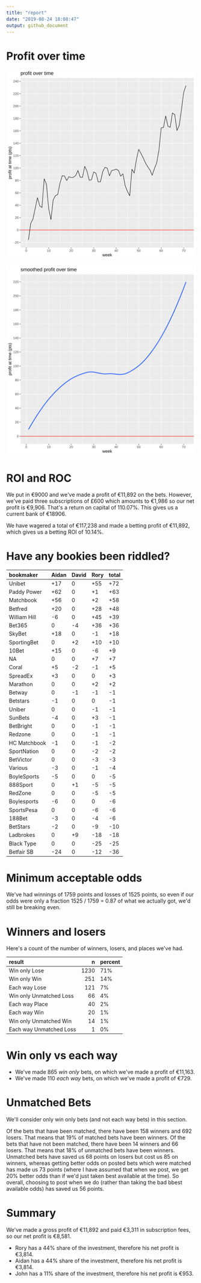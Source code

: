 ```yaml
---
title: "report"
date: "2019-08-24 18:08:47"
output: github_document
---
```




# Profit over time

![plot of chunk profit-over-time](figure/profit-over-time-1.png)

![plot of chunk profit-over-time-smooth](figure/profit-over-time-smooth-1.png)


# ROI and ROC



We put in €9000 and we've made a profit of €11,892 on the bets. However, we've paid three subscriptions of £600 which amounts to €1,986 so our net profit is €9,906. That's a return on capital of 110.07%. This gives us a current bank of €18906.

We have wagered a total of €117,238 and made a betting profit of €11,892, which gives us a betting ROI of 10.14%.


# Have any bookies been riddled?


|bookmaker    |Aidan |David |Rory |total |
|:------------|:-----|:-----|:----|:-----|
|Unibet       |+17   |0     |+55  |+72   |
|Paddy Power  |+62   |0     |+1   |+63   |
|Matchbook    |+56   |0     |+2   |+58   |
|Betfred      |+20   |0     |+28  |+48   |
|William Hill |-6    |0     |+45  |+39   |
|Bet365       |0     |-4    |+36  |+36   |
|SkyBet       |+18   |0     |-1   |+18   |
|SportingBet  |0     |+2    |+10  |+10   |
|10Bet        |+15   |0     |-6   |+9    |
|NA           |0     |0     |+7   |+7    |
|Coral        |+5    |-2    |-1   |+5    |
|SpreadEx     |+3    |0     |0    |+3    |
|Marathon     |0     |0     |+2   |+2    |
|Betway       |0     |-1    |-1   |-1    |
|Betstars     |-1    |0     |0    |-1    |
|Uniber       |0     |0     |-1   |-1    |
|SunBets      |-4    |0     |+3   |-1    |
|BetBright    |0     |0     |-1   |-1    |
|Redzone      |0     |0     |-1   |-1    |
|HC Matchbook |-1    |0     |-1   |-2    |
|SportNation  |0     |0     |-2   |-2    |
|BetVictor    |0     |0     |-3   |-3    |
|Various      |-3    |0     |-1   |-4    |
|BoyleSports  |-5    |0     |0    |-5    |
|888Sport     |0     |+1    |-5   |-5    |
|RedZone      |0     |0     |-5   |-5    |
|Boylesports  |-6    |0     |0    |-6    |
|SportsPesa   |0     |0     |-6   |-6    |
|188Bet       |-3    |0     |-4   |-6    |
|BetStars     |-2    |0     |-9   |-10   |
|Ladbrokes    |0     |+9    |-18  |-18   |
|Black Type   |0     |0     |-25  |-25   |
|Betfair SB   |-24   |0     |-12  |-36   |


# Minimum acceptable odds



We've had winnings of 1759 points and losses of 1525 points, so even if our odds were only a fraction 1525 / 1759 = 0.87 of what we actually got, we'd still be breaking even.


# Winners and losers

Here's a count of the number of winners, losers, and places we've had.


|result                  |    n|percent |
|:-----------------------|----:|:-------|
|Win only Lose           | 1230|71%     |
|Win only Win            |  251|14%     |
|Each way Lose           |  121|7%      |
|Win only Unmatched Loss |   66|4%      |
|Each way Place          |   40|2%      |
|Each way Win            |   20|1%      |
|Win only Unmatched Win  |   14|1%      |
|Each way Unmatched Loss |    1|0%      |


# Win only vs each way



* We've made 865 _win only_ bets, on which we've made a profit of €11,163. 
* We've made 110 _each way_ bets, on which we've made a profit of €729.


# Unmatched Bets



We'll consider only win only bets (and not each way bets) in this section.

Of the bets that have been matched, there have been 158 winners and 692 losers. That means that 19% of matched bets have been winners. Of the bets that have not been matched, there have been 14 winners and 66 losers. That means that 18% of unmatched bets have been winners. Unmatched bets have saved us 68 points on losers but cost us 85 on winners, whereas getting better odds on posted bets which were matched has made us 73 points (where I have assumed that when we post, we get 20% better odds than if we'd just taken best available at the time). So overall, choosing to post when we do (rather than taking the bad bbest available odds) has saved us 56 points.


# Summary



We've made a gross profit of €11,892 and paid €3,311 in subscription fees, so our net profit is €8,581.

* Rory has a 44% share of the investment, therefore his net profit is €3,814.
* Aidan has a 44% share of the investment, therefore his net profit is €3,814.
* John has a 11% share of the investment, therefore his net profit is €953.
